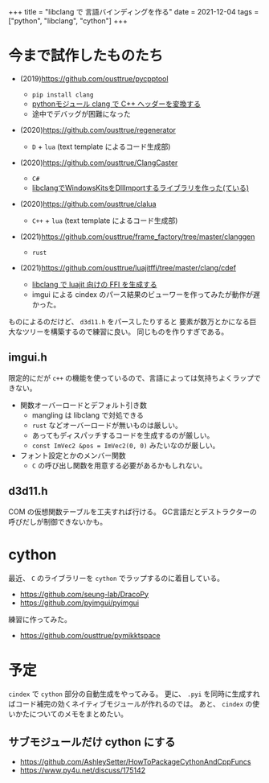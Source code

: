 +++
title = "libclang で 言語バインディングを作る"
date = 2021-12-04
tags = ["python", "libclang", "cython"]
+++

# 今まで試作したものたち

* (2019)<https://github.com/ousttrue/pycpptool>
    * `pip install clang`
    * [pythonモジュール clang で C++ ヘッダーを変換する](/posts/2019/python_clang/)
    * 途中でデバッグが困難になった

* (2020)<https://github.com/ousttrue/regenerator>
    * `D` + `lua` (text template によるコード生成部)

* (2020)<https://github.com/ousttrue/ClangCaster>
    * `C#`
    * [libclangでWindowsKitsをDllImportするライブラリを作った(ている)](https://qiita.com/ousttrue/items/d878ec97483cb8834793)

* (2020)<https://github.com/ousttrue/clalua>
    * `C++` + `lua` (text template によるコード生成部)

* (2021)<https://github.com/ousttrue/frame_factory/tree/master/clanggen>
    * `rust`

* (2021)<https://github.com/ousttrue/luajitffi/tree/master/clang/cdef>
    * [libclang で luajit 向けの FFI を生成する](/posts/2019/luajitffi/)
    * imgui による cindex のパース結果のビューワーを作ってみたが動作が遅かった。

ものによるのだけど、 `d3d11.h` をパースしたりすると
要素が数万とかになる巨大なツリーを構築するので練習に良い。
同じものを作りすぎである。

## imgui.h

限定的にだが `c++` の機能を使っているので、言語によっては気持ちよくラップできない。

* 関数オーバーロードとデフォルト引き数
    * mangling は libclang で対処できる
    * `rust` などオーバーロードが無いものは厳しい。
    * あってもディスパッチするコードを生成するのが厳しい。
    * `const ImVec2 &pos = ImVec2(0, 0)` みたいなのが厳しい。
* フォント設定とかのメンバー関数
    * `C` の呼び出し関数を用意する必要があるかもしれない。

## d3d11.h

COM の仮想関数テーブルを工夫すれば行ける。
GC言語だとデストラクターの呼びだしが制御できないかも。

# cython

最近、 `C` のライブラリーを `cython` でラップするのに着目している。

* <https://github.com/seung-lab/DracoPy>
* <https://github.com/pyimgui/pyimgui>

練習に作ってみた。

* <https://github.com/ousttrue/pymikktspace>

# 予定

`cindex` で `cython` 部分の自動生成をやってみる。
更に、 `.pyi` を同時に生成すればコード補完の効くネイティブモジュールが作れるのでは。
あと、 `cindex` の使いかたについてのメモをまとめたい。

## サブモジュールだけ cython にする

* <https://github.com/AshleySetter/HowToPackageCythonAndCppFuncs>
* <https://www.py4u.net/discuss/175142>

